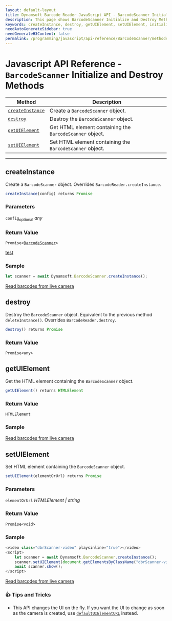 ```yaml
---
layout: default-layout
title: Dynamsoft Barcode Reader JavaScript API - BarcodeScanner Initialize and Destroy Methods
description: This page shows BarcodeScanner Initialize and Destroy Methods of Dynamsoft Barcode Reader JavaScript SDK.
keywords: createInstance, destroy, getUIElement, setUIElement, initialize and destroy methods, BarcodeScanner, api reference, javascript, js
needAutoGenerateSidebar: true
needGenerateH3Content: false
permalink: /programming/javascript/api-reference/BarcodeScanner/methods/initialize-and-destroy.html
---
```



# Javascript API Reference - `BarcodeScanner` Initialize and Destroy Methods

| Method               | Description |
|----------------------|-------------|
| [`createInstance`](#createinstance) | Create a  `BarcodeScanner` object. |
| [`destroy`](#destroy) | Destroy the `BarcodeScanner` object. |
| [`getUIElement`](#getuielement) | Get HTML element containing the `BarcodeScanner` object. |
| [`setUIElement`](#setuielement) | Set HTML element containing the `BarcodeScanner` object. |

---

## createInstance

Create a `BarcodeScanner` object. Overrides `BarcodeReader.createInstance`.

```javascript
createInstance(config) returns Promise
```

### Parameters

`config`<sub>optional</sub> *any*  

### Return Value

<code>Promise<<a href="../#barcodescanner">BarcodeScanner</a>></code>

[test](../index.md#barcodescanner)

### Sample

```javascript
let scanner = await Dynamsoft.BarcodeScanner.createInstance();
```

[Read barcodes from live camera](https://demo.dynamsoft.com/dbr_wasm/barcode_reader_javascript.html)

## destroy

Destroy the `BarcodeScanner` object. Equivalent to the previous method `deleteInstance()`. Overrides `BarcodeReader.destroy`.

```javascript
destroy() returns Promise
```

### Return Value

`Promise<any>`

## getUIElement

Get the HTML element containing the `BarcodeScanner` object.

```javascript
getUIElement() returns HTMLElement
```

### Return Value

`HTMLElement`

### Sample

[Read barcodes from live camera](https://demo.dynamsoft.com/dbr_wasm/barcode_reader_javascript.html)

## setUIElement

Set HTML element containing the `BarcodeScanner` object.

```javascript
setUIElement(elementOrUrl) returns Promise
```

### Parameters

`elementOrUrl` *HTMLElement | string*  

### Return Value

`Promise<void>`

### Sample

```javascript
<video class="dbrScanner-video" playsinline="true"></video>
<script>
    let scanner = await Dynamsoft.BarcodeScanner.createInstance();
    scanner.setUIElement(document.getElementsByClassName("dbrScanner-video")[0]);
    await scanner.show();
</script>
```

[Read barcodes from live camera](https://demo.dynamsoft.com/dbr_wasm/barcode_reader_javascript.html)

### :+1: Tips and Tricks 

* This API changes the UI on the fly. If you want the UI to change as soon as the camera is created, use [`defaultUIElementURL`](../accessors.md#defaultuielementurl) instead.
